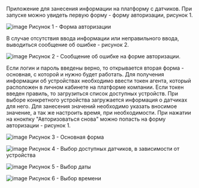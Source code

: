 Приложение для занесения информации на платформу с датчиков.
При запуске можно увидеть первую форму - форму авторизации, рисунок 1.

![image](https://user-images.githubusercontent.com/57632431/208855518-9f946196-d8bd-4e8c-865a-bdf9654b0a56.png)
Рисунок 1 - Форма авторизации

В случае отсутствия ввода информации или неправильного ввода, выводиться сообщение об ошибке - рисунок 2.

![image](https://user-images.githubusercontent.com/57632431/208855871-becd8190-1dfa-46a7-b3bc-b47321d0ce91.png)
Рисунок 2 - Сообщение об ошибке на форме авторизации.

Если логин и пароль введены верно, то открывается вторая форма - основная, с которой и нужно будет работать.
Для получения информации об устройствах необходимо ввести токен агента, который расположен в личном кабинете
на платформе компании.
Если токен введен правиль, то загрузиться список доступных устройств. При выборе конкретного устройства загружается
информация о датчиках для него.
Для занесения значений необходимо указать вносимое значение, а так же настроить время, при необходимости.
При нажатии на кнокпку "Авторизоваться снова" можно попасть на форму авторизации - рисунок 1.

![image](https://user-images.githubusercontent.com/57632431/208856657-7b4833af-b582-41bd-b96f-84177bf6b557.png)
Рисунок 3 - Основная форма

![image](https://user-images.githubusercontent.com/57632431/208857245-650f693c-5e53-4970-8f49-1f0990923b5b.png)
Рисунок 4 - Выбор доступных датчиков, в зависимости от устройства

![image](https://user-images.githubusercontent.com/57632431/208857601-6652a014-24af-4126-a603-386df75fbb7b.png)
Рисунок 5 - Выбор даты

![image](https://user-images.githubusercontent.com/57632431/208857717-3ecdce76-bb7c-4aa1-9859-46bec77ded24.png)
Рисунок 6 - Выбор времени
